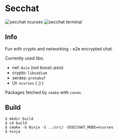 # Secchat

![secchat ncurses](https://github.com/nottomw/secchat/actions/workflows/secchat-ncurses.yml/badge.svg)
![secchat terminal](https://github.com/nottomw/secchat/actions/workflows/secchat-terminal.yml/badge.svg)

## Info
Fun with crypto and networking - e2e encrypted chat.

Currently used libs:
- net: `Asio` (not boost::asio)
- crypto: `libsodium`
- serdes: `protobuf`
- UI: `ncurses` ( ;) )

Packages fetched by `cmake` with `conan`.

## Build
```
$ mkdir build
$ cd build
$ cmake -G Ninja -S ../src/ -DSECCHAT_MODE=ncurses
$ ninja
```
